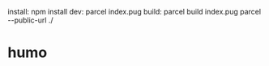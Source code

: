 install: npm install
dev: parcel index.pug
build: parcel build index.pug parcel --public-url ./
# humo
